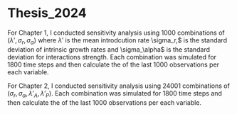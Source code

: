 # Thesis_2024

For Chapter 1, I conducted sensitivity analysis using 1000 combinations of ($\lambda', \sigma_r, \sigma_\alpha$) where $\lambda'$ is the mean introdcution rate \sigma_r,$ is the standard deviation of intrinsic growth rates and \sigma_\alpha$ is the standard deviation for interactions strength. Each combination was simulated for 1800 time steps and then calculate the of the last 1000 observations per each variable.   

For Chapter 2, I conducted sensitivity analysis using 24001 combinations of ($\sigma_r, \sigma_\alpha, \lambda'_A,\lambda'_P$). Each combination was simulated for 1800 time steps and then calculate the of the last 1000 observations per each variable.  
